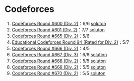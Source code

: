 # Codeforces

1. [Codeforces Round #600 (Div. 2)](https://codeforces.com/contest/1253)：6/6 [soluton](https://blog.skqliao.com/index.php/archives/15/)
2. [Codeforces Round #601 (Div. 2)](https://codeforces.com/contest/1255)：7/7 [soluton](https://blog.skqliao.com/index.php/archives/20/)
3. [Codeforces Round #665 (Div. 2)](https://codeforces.com/contest/1401)：5/6
4. [Educational Codeforces Round 94 (Rated for Div. 2)](https://codeforces.com/contest/1400)：5/7
5. [Codeforces Round #666 (Div. 2)](https://codeforces.com/contest/1397)：4/5
6. [Codeforces Round #667 (Div. 3)](https://codeforces.com/contest/1409)：6/6 [solution](https://blog.skqliao.com/index.php/archives/29/)
7. [Codeforces Round #668 (Div. 2)](https://codeforces.com/contest/1405)：5/5 [soluton](https://blog.skqliao.com/index.php/archives/26/)
8. [Codeforces Round #669 (Div. 2)](https://codeforces.com/contest/1407)：5/5 [soluton](https://blog.skqliao.com/index.php/archives/28/)
9. [Codeforces Round #670 (Div. 2)](https://codeforces.com/contest/1406)：5/5 [soluton](https://blog.skqliao.com/index.php/archives/27/)